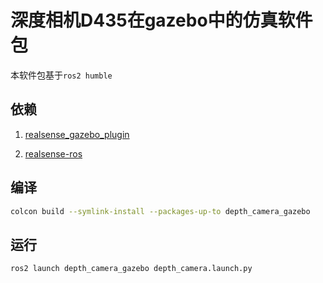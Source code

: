 # 深度相机D435在gazebo中的仿真软件包

本软件包基于`ros2 humble`

## 依赖

1. [realsense_gazebo_plugin](https://github.com/hellototoro/realsense_gazebo_plugin)

2. [realsense-ros](https://github.com/IntelRealSense/realsense-ros)

## 编译

```bash
colcon build --symlink-install --packages-up-to depth_camera_gazebo
```

## 运行

```bash
ros2 launch depth_camera_gazebo depth_camera.launch.py
```
